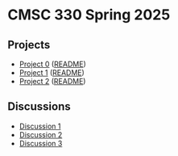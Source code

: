 # CMSC 330 Spring 2025

## Projects
- [Project 0](https://classroom.github.com/a/M8cWDk6a) ([README](https://github.com/cmsc330spring25/spring25/blob/main/projects%2Fproject0%2Fproject0.md))
- [Project 1](https://classroom.github.com/a/pKgvISVq) ([README](https://github.com/cmsc330spring25/spring25/blob/main/projects/project1/project1.md))
- [Project 2](https://classroom.github.com/a/fRfqs-D-) ([README](https://github.com/cmsc330spring25/spring25/blob/main/projects/project2/README.md))

## Discussions
- [Discussion 1](https://github.com/cmsc330spring25/spring25/tree/main/discussions/d1_git)
- [Discussion 2](https://github.com/cmsc330spring25/spring25/tree/main/discussions/d2_ocaml_typing)
- [Discussion 3](https://github.com/cmsc330spring25/spring25/tree/main/discussions/d3_hof_variants)
